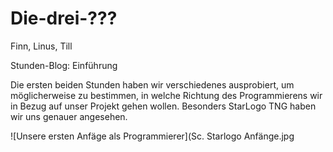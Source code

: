 # Die-drei-???
Finn, Linus, Till

Stunden-Blog: Einführung

Die ersten beiden Stunden haben wir verschiedenes ausprobiert, um möglicherweise zu bestimmen, in welche Richtung des Programmierens wir in Bezug auf unser Projekt gehen wollen. Besonders StarLogo TNG haben wir uns genauer angesehen. 

![Unsere ersten Anfäge als Programmierer](Sc. Starlogo Anfänge.jpg
